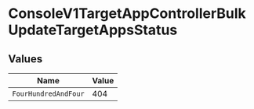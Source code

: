 # ConsoleV1TargetAppControllerBulkUpdateTargetAppsStatus


## Values

| Name                 | Value                |
| -------------------- | -------------------- |
| `FourHundredAndFour` | 404                  |